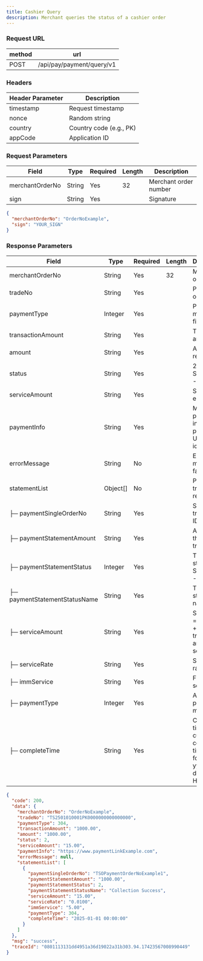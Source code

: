 ```yaml
---
title: Cashier Query
description: Merchant queries the status of a cashier order
---
```


### Request URL

| method | url                       |
| ------ | ------------------------- |
| POST   | /api/pay/payment/query/v1 |

### Headers

| Header Parameter | Description             |
|------------------| ----------------------- |
| timestamp        | Request timestamp       |
| nonce            | Random string           |
| country          | Country code (e.g., PK) |
| appCode          | Application ID          |

### Request Parameters


| Field           | Type   | Required | Length | Description           |
| --------------- | ------ | -------- | ------ | --------------------- |
| merchantOrderNo | String | Yes      | 32     | Merchant order number |
| sign            | String | Yes      |        | Signature             |


```json title= request example
{
  "merchantOrderNo": "OrderNoExample",
  "sign": "YOUR_SIGN"
}
```

### Response Parameters


| Field                         | Type      | Required | Length | Description                                                                                      |
| ----------------------------- | --------- | -------- | ------ |--------------------------------------------------------------------------------------------------|
| merchantOrderNo               | String    | Yes      | 32     | Merchant order ID                                                                                |
| tradeNo                       | String    | Yes      |        | Platform order ID                                                                                |
| paymentType                   | Integer   | Yes      |        | Payment method: fixed as 0                                                                       |
| transactionAmount             | String    | Yes      |        | Transaction amount                                                                               |
| amount                        | String    | Yes      |        | Amount received                                                                                  |
| status                        | String    | Yes      |        | 2 - Success, 3 - Failed                                                                          |
| serviceAmount                 | String    | Yes      |        | Service fee, e.g., 18.02                                                    |
| paymentInfo                   | String    | Yes      |        | Main payment info, e.g., payment URL or identifier                          |
| errorMessage                  | String    | No       |        | Error message if failed                                                     |
| statementList                 | Object\[] | No       |        | Payment transaction records                                                                      |
| ├─ paymentSingleOrderNo       | String    | Yes      |        | Single transaction ID                                                                            |
| ├─ paymentStatementAmount     | String    | Yes      |        | Amount of this transaction                                                                       |
| ├─ paymentStatementStatus     | Integer   | Yes      |        | Transaction status: 2 - Success, 3 - Failed                                                      |
| ├─ paymentStatementStatusName | String    | Yes      |        | Transaction status name                                                                          |
| ├─ serviceAmount              | String    | Yes      |        | Service fee = fixed fee + transaction amount × service rate                 |
| ├─ serviceRate                | String    | Yes      |        | Service rate                                                                |
| ├─ immService                 | String    | Yes      |        | Fixed service fee                                                           |
| ├─ paymentType                | Integer   | Yes      |        | Actual payment method                                                       |
| ├─ completeTime               | String    | Yes      |        | Completion time in current country timezone, format: yyyy-MM-dd HH:mm:ss  |

```json title= response example
{
  "code": 200,
  "data": {
    "merchantOrderNo": "OrderNoExample",
    "tradeNo": "TS2501010001PK0000000000000000",
    "paymentType": 304,
    "transactionAmount": "1000.00",
    "amount": "1000.00",
    "status": 2,
    "serviceAmount": "15.00",
    "paymentInfo": "https://www.paymentLinkExample.com",
    "errorMessage": null,
    "statementList": [
      {
        "paymentSingleOrderNo": "TSOPaymentOrderNoExample1",
        "paymentStatementAmount": "1000.00",
        "paymentStatementStatus": 2,
        "paymentStatementStatusName": "Collection Success",
        "serviceAmount": "15.00",
        "serviceRate": "0.0100",
        "immService": "5.00",
        "paymentType": 304,
        "completeTime": "2025-01-01 00:00:00"
      }
    ]
  },
  "msg": "success",
  "traceId": "0801113131dd4951a36d19022a31b303.94.17423567008990449"
}
```